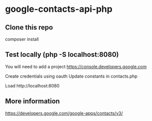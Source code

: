 # google-contacts-api-php

## Clone this repo
composer install

## Test locally (php -S localhost:8080)
You will need to add a project 
https://console.developers.google.com

Create credentials using oauth
Update constants in contacts.php

Load http://localhost:8080

## More information
https://developers.google.com/google-apps/contacts/v3/
